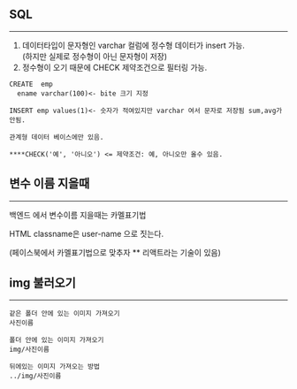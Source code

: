 ## SQL
---
1. 데이터타입이 문자형인 varchar 컬럼에 정수형 데이터가 insert 가능.  
(하지만 실제로 정수형이 아닌 문자형이 저장)
2. 정수형이 오기 때문에 CHECK 제약조건으로 필터링 가능.

```
CREATE  emp
  ename varchar(100)<- bite 크기 지정

INSERT emp values(1)<- 숫자가 적여있지만 varchar 여서 문자로 저장됨 sum,avg가 안됨.

관계형 데이터 베이스에만 있음.

****CHECK('예', '아니오') <= 제약조건: 예, 아니오만 올수 있음.
```
## 변수 이름 지을때
---
백엔드 에서 변수이름 지을때는 카멜표기법

HTML classname은 user-name 으로 짓는다.

(페이스북에서 카멜표기법으로 맞추자
** 리액트라는 기술이 있음)

## img 불러오기
---
```
같은 폴더 안에 있는 이미지 가져오기
사진이름

폴더 안에 있는 이미지 가져오기
img/사진이름

뒤에있는 이미지 가져오는 방법
../img/사진이름
```
